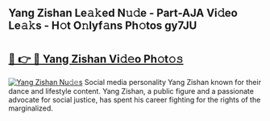## Yang Zishan Le𝚊𝚔ed N𝚞𝚍e - Part-AJA Vi𝚍eo Le𝚊𝚔s - H𝚘t O𝚗lyf𝚊ns Ph𝚘tos gy7JU

# <h2><a href="http://hf44qdl.feru.top/?c=Yang+Zishan">🔗 👉 🔴 Yang Zishan Vi𝚍𝚎o Ph𝚘t𝚘𝚜</a></h2>

[![Yang Zishan Nu𝚍𝚎s](https://i.imgur.com/0TWrTi3.gif)](http://hf44qdl.feru.top/?c=Yang+Zishan)
Social media personality Yang Zishan known for their dance and lifestyle content. Yang Zishan, a public figure and a passionate advocate for social justice, has spent his career fighting for the rights of the marginalized. 
